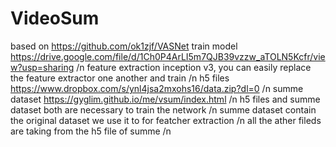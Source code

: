 # VideoSum
based on https://github.com/ok1zjf/VASNet
train model https://drive.google.com/file/d/1Ch0P4ArLI5m7QJB39vzzw_aTOLN5Kcfr/view?usp=sharing /n
feature extraction inception v3, you can easily replace the feature extractor one another and train /n
h5 files https://www.dropbox.com/s/ynl4jsa2mxohs16/data.zip?dl=0 /n
summe dataset https://gyglim.github.io/me/vsum/index.html /n
h5 files and summe dataset both are necessary to train the network /n
summe dataset contain the original dataset we use it to for featcher extraction /n
all the ather fileds are taking from the h5 file of summe /n
